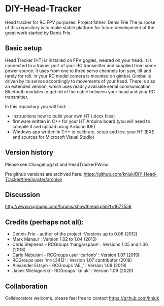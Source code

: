 # DIY-Head-Tracker
Head tracker for RC FPV purposes. Project father: Denis Frie
The purpose of this repository is to make stable platform for future development of the great work started by Denis Frie.

## Basic setup
Head Tracker (HT) is installed on FPV gogles, weared on your head. It is connected to a trainer port of your RC transmitter and supplied from some power source. It uses from one to three servo channels for: yaw, tilt and rarely for roll.
In your RC model camera is mounted on gimbal. Gimbal is driven by its servos accordingly to movements of your head.
There is also an extended version, which uses readily available serial communication Bluetooth modules to get rid of the cable between your head and your RC transmitter.

In this repository you will find:
- instructions how to build your own HT (.docx files)
- firmware written in C++ for your HT Arduino board (you will need to compile it and upload using Arduino IDE)
- Windows app written in C++ to calibrate, setup and test your HT (EXE and sources for Microsoft Visual Studio)

## Version history
Please see ChangeLog.txt and HeadTrackerFW.ino

Pre github versions are archived here:
https://github.com/kniuk/DIY-Head-Tracker/tree/master/archive

## Discussion
http://www.rcgroups.com/forums/showthread.php?t=1677559

## Credits (perhaps not all):
- Dennis Frie - author of the project:  Versions up to 0.08 (2012)
- Mark Mansur : Version 1.02 to 1.04 (2013)
- Chris Stephens - RCGroups 'hangarspace' : Versions 1.05 and 1.06 (2018)
- Carlo Nebuloni - RCGroups user 'carlonb' : Version 1.07 (2019)
- RCGroups user 'mric3412' : Version 1.07 contributor (2019)
- Alexander ELtsyn - RCGroups 'AE_' : Version 1.08 (2019)
- Jacek Wielogorski - RCGroups 'kniuk' : Version 1.09 (2020)

## Collaboration
Collaborators welcome, please feel free to contact https://github.com/kniuk

